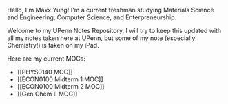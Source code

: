 Hello, I'm Maxx Yung! I'm a current freshman studying Materials Science and Engineering, Computer Science, and Enterpreneurship.

Welcome to my UPenn Notes Repository. I will try to keep this updated with all my notes taken here at UPenn, but some of my note (especially Chemistry!) is taken on my iPad.

Here are my current MOCs:
- [[PHYS0140 MOC]]
- [[ECON0100 Midterm 1 MOC]]
- [[ECON0100 Midterm 2 MOC]]
- [[Gen Chem II MOC]]